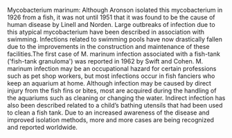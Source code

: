 Mycobacterium marinum: Although Aronson isolated this mycobacterium in 1926 from a fish, it was not until 1951 that it was found to be the cause of human disease by Linell and Norden. Large outbreaks of infection due to this atypical mycobacterium have been described in association with swimming. Infections related to swimming pools have now drastically fallen due to the improvements in the construction and maintenance of these facilities.The first case of M. marinum infection associated with a fish-tank ('fish-tank granuloma') was reported in 1962 by Swift and Cohen. M. marinum infection may be an occupational hazard for certain professions such as pet shop workers, but most infections occur in fish fanciers who keep an aquarium at home. Although infection may be caused by direct injury from the fish fins or bites, most are acquired during the handling of the aquariums such as cleaning or changing the water. Indirect infection has also been described related to a child’s bathing utensils that had been used to clean a fish tank. Due to an increased awareness of the disease and improved isolation methods, more and more cases are being recognized and reported worldwide.
